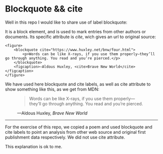 # Blockquote && cite

Well in this repo I would like to share use of label blockquote:

It is a block element, and is used to mark entries from other authors or documents. Its specific attribute is *cite*, wich gives an url to original source:

```
<figure>
    <blockquote cite="https://www.huxley.net/bnw/four.html">
        <p>Words can be like X-rays, if you use them properly—they’ll go through anything. You read and you’re pierced.</p>
    </blockquote>
    <figcaption>—Aldous Huxley, <cite>Brave New World</cite></figcaption>
</figure>
```

We have used here blockquote and cite labels, as well as cite attribute to show something like this, as we get from MDN:

<figure>
    <blockquote cite="https://www.huxley.net/bnw/four.html">
        <p>Words can be like X-rays, if you use them properly—they’ll go through anything. You read and you’re pierced.</p>
    </blockquote>
    <figcaption>—Aldous Huxley, <cite>Brave New World</cite></figcaption>
</figure>

-------------------------------------------------------------------------
For the exercise of this repo, we copied a poem and used blockquote and cite labels to point an analysis from other web source and original first publishment data respectively. We did not use cite attribute.

This explanation is ok to me.
